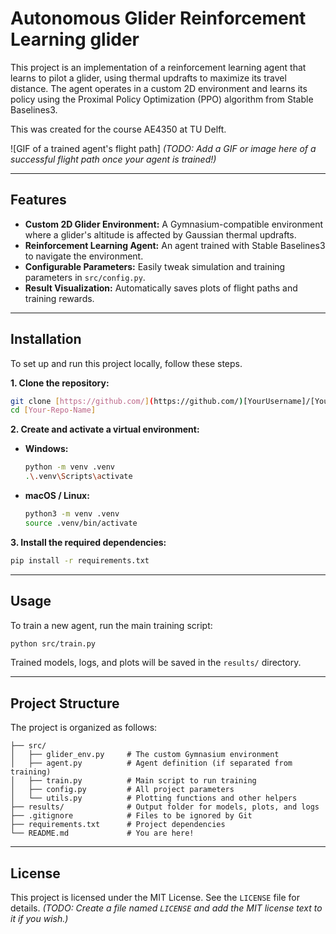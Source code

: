 # Autonomous Glider Reinforcement Learning  glider

This project is an implementation of a reinforcement learning agent that learns to pilot a glider, using thermal updrafts to maximize its travel distance. The agent operates in a custom 2D environment and learns its policy using the Proximal Policy Optimization (PPO) algorithm from Stable Baselines3.

This was created for the course AE4350 at TU Delft.

![GIF of a trained agent's flight path]
*(TODO: Add a GIF or image here of a successful flight path once your agent is trained!)*

---

## Features

* **Custom 2D Glider Environment:** A Gymnasium-compatible environment where a glider's altitude is affected by Gaussian thermal updrafts.
* **Reinforcement Learning Agent:** An agent trained with Stable Baselines3 to navigate the environment.
* **Configurable Parameters:** Easily tweak simulation and training parameters in `src/config.py`.
* **Result Visualization:** Automatically saves plots of flight paths and training rewards.

---

## Installation

To set up and run this project locally, follow these steps.

**1. Clone the repository:**
```bash
git clone [https://github.com/](https://github.com/)[YourUsername]/[Your-Repo-Name].git
cd [Your-Repo-Name]
```

**2. Create and activate a virtual environment:**

* **Windows:**
    ```bash
    python -m venv .venv
    .\.venv\Scripts\activate
    ```
* **macOS / Linux:**
    ```bash
    python3 -m venv .venv
    source .venv/bin/activate
    ```

**3. Install the required dependencies:**
```bash
pip install -r requirements.txt
```

---

## Usage

To train a new agent, run the main training script:

```bash
python src/train.py
```

Trained models, logs, and plots will be saved in the `results/` directory.

---

## Project Structure

The project is organized as follows:

```
├── src/
│   ├── glider_env.py     # The custom Gymnasium environment
│   ├── agent.py          # Agent definition (if separated from training)
│   ├── train.py          # Main script to run training
│   ├── config.py         # All project parameters
│   └── utils.py          # Plotting functions and other helpers
├── results/              # Output folder for models, plots, and logs
├── .gitignore            # Files to be ignored by Git
├── requirements.txt      # Project dependencies
└── README.md             # You are here!
```

---

## License

This project is licensed under the MIT License. See the `LICENSE` file for details.
*(TODO: Create a file named `LICENSE` and add the MIT license text to it if you wish.)*